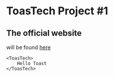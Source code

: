 # ToasTech Project #1

## The official website
will be found [here](http://ToasTech.SyrianPioneer.com)


    <ToasTech>
        Hello Toast
    </ToasTech>



